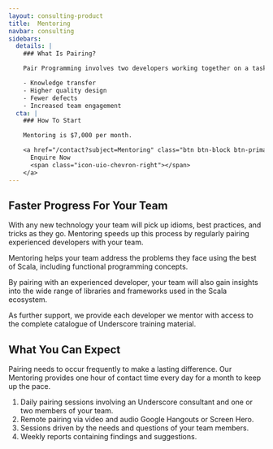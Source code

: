 ```yaml
---
layout: consulting-product
title:  Mentoring
navbar: consulting
sidebars:
  details: |
    ### What Is Pairing?

    Pair Programming involves two developers working together on a task, giving:

    - Knowledge transfer
    - Higher quality design
    - Fewer defects
    - Increased team engagement
  cta: |
    ### How To Start

    Mentoring is $7,000 per month.

    <a href="/contact?subject=Mentoring" class="btn btn-block btn-primary">
      Enquire Now
      <span class="icon-uio-chevron-right"></span>
    </a>
---
```


## Faster Progress For Your Team

With any new technology your team will pick up idioms, best practices, and tricks as they go. Mentoring speeds up this process by regularly pairing experienced developers with your team.

Mentoring helps your team address the problems they face using the best of Scala, including functional programming concepts.

By pairing with an experienced developer, your team will also gain insights into the wide range of libraries and frameworks used in the Scala ecosystem.

As further support, we provide each developer we mentor with access to the complete catalogue of Underscore training material.

## What You Can Expect

Pairing needs to occur frequently to make a lasting difference. Our Mentoring provides one hour of contact time every day for a month to keep up the pace.

1. Daily pairing sessions involving an Underscore consultant and one or two members of your team.
2. Remote pairing via video and audio Google Hangouts or Screen Hero.
3. Sessions driven by the needs and questions of your team members.
4. Weekly reports containing findings and suggestions.
